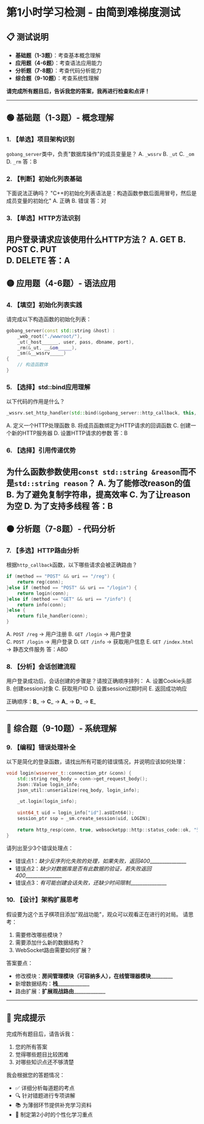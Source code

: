 # 第1小时学习检测 - 由简到难梯度测试

## 📋 测试说明
- **基础题（1-3题）**：考查基本概念理解
- **应用题（4-6题）**：考查语法应用能力  
- **分析题（7-8题）**：考查代码分析能力
- **综合题（9-10题）**：考查系统性理解

**请完成所有题目后，告诉我您的答案，我再进行检查和点评！**

---

## 🟢 基础题（1-3题）- 概念理解

### 1. 【单选】项目架构识别
`gobang_server`类中，负责"数据库操作"的成员变量是？
A. `_wssrv`
B. `_ut` 
C. `_om`
D. `_rm`
答：B

### 2. 【判断】初始化列表基础
下面说法正确吗？
"C++的初始化列表语法是：构造函数参数后面用冒号，然后是成员变量的初始化"
A. 正确
B. 错误
答：对

### 3. 【单选】HTTP方法识别
用户登录请求应该使用什么HTTP方法？
A. GET
B. POST
C. PUT  
D. DELETE
答：A
---

## 🟡 应用题（4-6题）- 语法应用

### 4. 【填空】初始化列表实践
请完成以下构造函数的初始化列表：
```cpp
gobang_server(const std::string &host) : 
    _web_root("./wwwroot/"),
    _ut(_host______, user, pass, dbname, port),
    _rm(&_ut, __&om_____),
    _sm(&__wssrv_____)
{
    // 构造函数体
}
```

### 5. 【选择】std::bind应用理解
以下代码的作用是什么？
```cpp
_wssrv.set_http_handler(std::bind(&gobang_server::http_callback, this, std::placeholders::_1));
```
A. 定义一个HTTP处理函数
B. 将成员函数绑定为HTTP请求的回调函数
C. 创建一个新的HTTP服务器
D. 设置HTTP请求的参数
答：B
### 6. 【选择】引用传递优势
为什么函数参数使用`const std::string &reason`而不是`std::string reason`？
A. 为了能修改reason的值
B. 为了避免复制字符串，提高效率
C. 为了让reason为空
D. 为了支持多线程
答：B
---

## 🟠 分析题（7-8题）- 代码分析

### 7. 【多选】HTTP路由分析
根据`http_callback`函数，以下哪些请求会被正确路由？
```cpp
if (method == "POST" && uri == "/reg") {
    return reg(conn);
}else if (method == "POST" && uri == "/login") {
    return login(conn);
}else if (method == "GET" && uri == "/info") {
    return info(conn);
}else {
    return file_handler(conn);
}
```
A. `POST /reg` → 用户注册
B. `GET /login` → 用户登录  
C. `POST /login` → 用户登录
D. `GET /info` → 获取用户信息
E. `GET /index.html` → 静态文件服务
答：ABD
### 8. 【分析】会话创建流程
用户登录成功后，会话创建的步骤是？请按正确顺序排列：
A. 设置Cookie头部
B. 创建session对象
C. 获取用户ID
D. 设置session过期时间
E. 返回成功响应

正确顺序：__B___ → __C___ → __A___ → __D___ → __E___

---

## 🔴 综合题（9-10题）- 系统理解

### 9. 【编程】错误处理补全
以下是简化的登录函数，请找出所有可能的错误情况，并说明应该如何处理：
```cpp
void login(wsserver_t::connection_ptr &conn) {
    std::string req_body = conn->get_request_body();
    Json::Value login_info;
    json_util::unserialize(req_body, login_info);
    
    _ut.login(login_info);
    
    uint64_t uid = login_info["id"].asUInt64();
    session_ptr ssp = _sm.create_session(uid, LOGIN);
    
    return http_resp(conn, true, websocketpp::http::status_code::ok, "登录成功");
}
```

请列出至少3个错误处理点：
- 错误点1：_缺少反序列化失败的处理，如果失败，返回400________________
- 错误点2：_缺少对数据库是否有此数据的验证，若失败返回400________________  
- 错误点3：_有可能创建会话失败，还缺少时间限制________________

### 10. 【设计】架构扩展思考
假设要为这个五子棋项目添加"观战功能"，观众可以观看正在进行的对局。
请思考：
1. 需要修改哪些模块？
2. 需要添加什么新的数据结构？
3. WebSocket路由需要如何扩展？

答案要点：
- 修改模块：__房间管理模块（可容纳多人），__在线管理器模块_____________
- 新增数据结构：__栈_______________
- 路由扩展：__扩展观战路由_______________

---



## 🎯 完成提示

完成所有题目后，请告诉我：
1. 您的所有答案
2. 觉得哪些题目比较困难
3. 对哪些知识点还不够清楚

我会根据您的答题情况：
- ✅ 详细分析每道题的考点
- 🔍 针对错题进行专项讲解  
- 📚 为薄弱环节提供补充学习资料
- 🚀 制定第2小时的个性化学习重点
